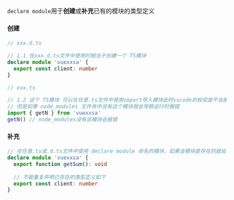 `declare module`用于**创建**或**补充**已有的模块的类型定义

#### 创建

```ts
// xxx.d.ts

// 1.1 在xxx.d.ts文件中使用时相当于创建一个 TS模块 
declare module 'vuexxsa' {
  export const client: number
}
```

```ts
// xxx.ts

// 1.2 这个 TS模块 可以在任意.ts文件中使用import导入模块此时vscode的校验是不会报错的
// 但是如果 node_modules 文件夹中没有这个模块就会导致运行时报错
import { getN } from 'vuexxsa'
getN() // node_modules没有该模块会报错
```

#### 补充

```ts
// 在任意.ts或.d.ts文件中使用 declare module 命名的模块，如果该模块是存在的就会对该模块补充类型定义
declare module 'vuexxsa' {
  export function getSum(): void
  
  // 不能重复声明已存在的类型定义如下
  export const client: number
}
```

